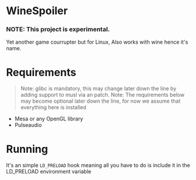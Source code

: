 # WineSpoiler
### NOTE: This project is experimental.

Yet another game courrupter but for Linux, Also works with wine hence it's name.

# Requirements
> Note: glibc is mandatory, this may change later down the line by adding support to musl via an patch.
> Note: The requirements below may become optional later down the line, for now we assume that everything here is installed
* Mesa or any OpenGL library
* Pulseaudio

# Running
It's an simple ```LD_PRELOAD``` hook meaning all you have to do is include it in the LD_PRELOAD environment variable